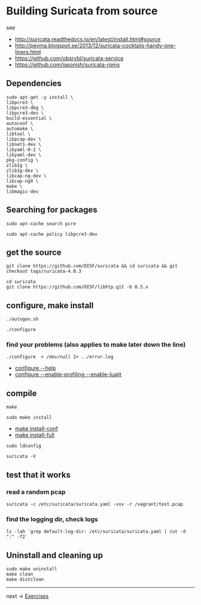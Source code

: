 # Building Suricata from source

see
* http://suricata.readthedocs.io/en/latest/install.html#source
* http://pevma.blogspot.se/2013/12/suricata-cocktails-handy-one-liners.html
* https://github.com/obsrvbl/suricata-service
* https://github.com/jasonish/suricata-rpms

## Dependencies

```
sudo apt-get -y install \
libpcre3 \
libpcre3-dbg \
libpcre3-dev \
build-essential \
autoconf \
automake \
libtool \
libpcap-dev \
libnet1-dev \
libyaml-0-2 \
libyaml-dev \
pkg-config \
zlib1g \
zlib1g-dev \
libcap-ng-dev \
libcap-ng0 \
make \
libmagic-dev
```

## Searching for packages

```
sudo apt-cache search pcre
```

```
sudo apt-cache policy libpcre3-dev
```

## get the source
```
git clone https://github.com/OISF/suricata && cd suricata && git checkout tags/suricata-4.0.3
```

```
cd suricata
git clone https://github.com/OISF/libhtp.git -b 0.5.x
```
## configure, make install

```
./autogen.sh
```

```
./configure
```

### find your problems (also applies to make later down the line)
```
./configure  > /dev/null 2> ../error.log
```

* [configure --help](ConfigureHelp.md)
* [configure --enable-profiling --enable-luajit](ConfigureProfilingLuaJit.md)

## compile
```
make
```

```
sudo make install
```

* [make install-conf](MakeInstallConf.md)
* [make install-full](MakeInstallFull.md)

```
sudo ldconfig
```

```
suricata -V
```

## test that it works

### read a random pcap

```
suricata -c /etc/suricata/suricata.yaml -vvv -r /vagrant/test.pcap
```

### find the logging dir, check logs

```
ls -lah `grep default-log-dir: /etc/suricata/suricata.yaml | cut -d ":" -f2`
```

## Uninstall and cleaning up 

```
sudo make uninstall
make clean
make distclean
```

----
next -> [Exercises](exercises.md)

